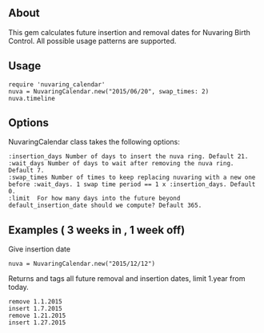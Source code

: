 About
------
This gem calculates future insertion and removal dates for Nuvaring Birth Control. All possible usage patterns are supported.

Usage
-----
    require 'nuvaring_calendar'
    nuva = NuvaringCalendar.new("2015/06/20", swap_times: 2)
    nuva.timeline

Options
-------
NuvaringCalendar class takes the following options:

    :insertion_days Number of days to insert the nuva ring. Default 21.
    :wait_days Number of days to wait after removing the nuva ring. Default 7.
    :swap_times Number of times to keep replacing nuvaring with a new one before :wait_days. 1 swap time period == 1 x :insertion_days. Default 0.
    :limit  For how many days into the future beyond default_insertion_date should we compute? Default 365.

Examples ( 3 weeks in , 1 week off)
------------------------------------------

Give insertion date
    
    nuva = NuvaringCalendar.new("2015/12/12")

Returns and tags all future removal and insertion dates, limit 1.year from today.

    remove 1.1.2015
    insert 1.7.2015
    remove 1.21.2015
    insert 1.27.2015

